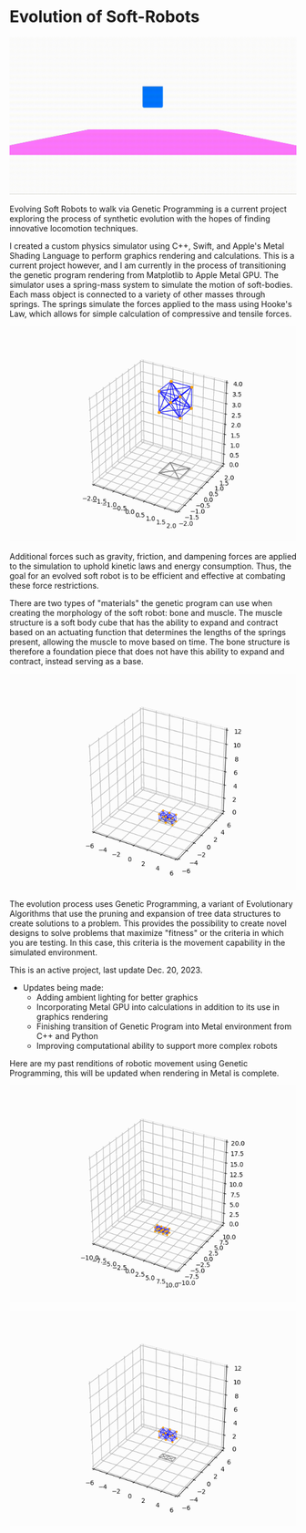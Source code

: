 # Evolution of Soft-Robots

![MSL](MSL_PS.gif?raw=true "Title")

Evolving Soft Robots to walk via Genetic Programming is a current project exploring the process of synthetic evolution with the hopes of finding innovative locomotion techniques. 

I created a custom physics simulator using C++, Swift, and Apple's Metal Shading Language to perform graphics rendering and calculations. This is a current project however, and I am currently in the process of transitioning the genetic program rendering from Matplotlib to Apple Metal GPU. The simulator uses a spring-mass system to simulate the motion of soft-bodies. Each mass object is connected to a variety of other masses through springs. The springs simulate the forces applied to the mass using Hooke's Law, which allows for simple calculation of compressive and tensile forces.

![cube bounce](cube_bounce.gif?raw=true "Title")

Additional forces such as gravity, friction, and dampening forces are applied to the simulation to uphold kinetic laws and energy consumption. Thus, the goal for an evolved soft robot is to be efficient and effective at combating these force restrictions.

There are two types of "materials" the genetic program can use when creating the morphology of the soft robot: bone and muscle. The muscle structure is a soft body cube that has the ability to expand and contract based on an actuating function that determines the lengths of the springs present, allowing the muscle to move based on time. The bone structure is therefore a foundation piece that does not have this ability to expand and contract, instead serving as a base.

![cube breathe](cube_breathe.gif?raw=true "Title")

The evolution process uses Genetic Programming, a variant of Evolutionary Algorithms that use the pruning and expansion of tree data structures to create solutions to a problem. This provides the possibility to create novel designs to solve problems that maximize "fitness" or the criteria in which you are testing. In this case, this criteria is the movement capability in the simulated environment.

This is an active project, last update Dec. 20, 2023.

- Updates being made:
  - Adding ambient lighting for better graphics
  - Incorporating Metal GPU into calculations in addition to its use in graphics rendering
  - Finishing transition of Genetic Program into Metal environment from C++ and Python
  - Improving computational ability to support more complex robots

Here are my past renditions of robotic movement using Genetic Programming, this will be updated when rendering in Metal is complete.

![robot movement](robot_movement.gif?raw=true "Title")

![robot bounce](robot_bounce.gif?raw=true "Title")

